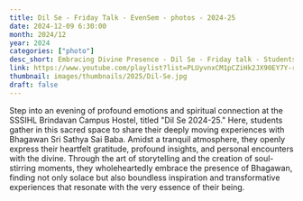 ```yaml
---
title: Dil Se - Friday Talk - EvenSem - photos - 2024-25
date: 2024-12-09 6:30:00
month: 2024/12
year: 2024
categories: ["photo"]
desc_short: Embracing Divine Presence - Dil Se - Friday talk - Students' Heartfelt Experience with Bhagawan Sri Sathya Sai Baba at SSSIHL Brindavan Campus Hostel
link: https://www.youtube.com/playlist?list=PLUyvnxCM1pCZiHk2JX90EY7Y-rqCl9T5y
thumbnail: images/thumbnails/2025/Dil-Se.jpg
draft: false
---
```


 Step into an evening of profound emotions and spiritual connection at the SSSIHL Brindavan Campus Hostel, titled "Dil Se 2024-25." Here, students gather in this sacred space to share their deeply moving experiences with Bhagawan Sri Sathya Sai Baba. Amidst a tranquil atmosphere, they openly express their heartfelt gratitude, profound insights, and personal encounters with the divine. Through the art of storytelling and the creation of soul-stirring moments, they wholeheartedly embrace the presence of Bhagawan, finding not only solace but also boundless inspiration and transformative experiences that resonate with the very essence of their being.